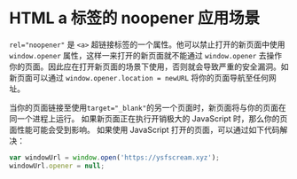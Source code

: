# HTML a 标签的 noopener 应用场景

`rel="noopener"` 是 `<a>` 超链接标签的一个属性。他可以禁止打开的新页面中使用 `window.opener` 属性，这样一来打开的新页面就不能通过 `window.opener` 去操作你的页面。因此应在打开新页面的场景下使用，否则就会导致严重的安全漏洞。如新页面可以通过 `window.opener.location = newURL` 将你的页面导航至任何网址。

当你的页面链接至使用`target="_blank"`的另一个页面时，新页面将与你的页面在同一个进程上运行。 如果新页面正在执行开销极大的 JavaScript 时，那么你的页面性能可能会受到影响。
如果使用 JavaScript 打开的页面，可以通过如下代码解决：

```js
var windowUrl = window.open('https://ysfscream.xyz');
windowUrl.opener = null;
```